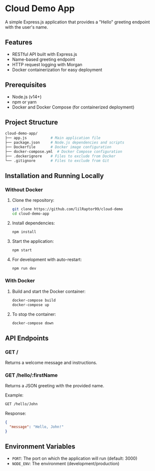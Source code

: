 # Cloud Demo App

A simple Express.js application that provides a "Hello" greeting endpoint with the user's name.

## Features

- RESTful API built with Express.js
- Name-based greeting endpoint
- HTTP request logging with Morgan
- Docker containerization for easy deployment

## Prerequisites

- Node.js (v14+)
- npm or yarn
- Docker and Docker Compose (for containerized deployment)

## Project Structure

```bash
cloud-demo-app/
├── app.js           # Main application file
├── package.json     # Node.js dependencies and scripts
├── Dockerfile       # Docker image configuration
├── docker-compose.yml  # Docker Compose configuration
├── .dockerignore    # Files to exclude from Docker
└── .gitignore       # Files to exclude from Git
```

## Installation and Running Locally

### Without Docker

1. Clone the repository:

   ```bash
   git clone https://github.com/lilRaptor99/cloud-demo
   cd cloud-demo-app
   ```

2. Install dependencies:

   ```bash
   npm install
   ```

3. Start the application:

   ```bash
   npm start
   ```

4. For development with auto-restart:

   ```bash
   npm run dev
   ```

### With Docker

1. Build and start the Docker container:

   ```bash
   docker-compose build
   docker-compose up
   ```

2. To stop the container:

   ```bash
   docker-compose down
   ```

## API Endpoints

### GET /

Returns a welcome message and instructions.

### GET /hello/:firstName

Returns a JSON greeting with the provided name.

Example:

```bash
GET /hello/John
```

Response:

```json
{
  "message": "Hello, John!"
}
```

## Environment Variables

- `PORT`: The port on which the application will run (default: 3000)
- `NODE_ENV`: The environment (development/production)
